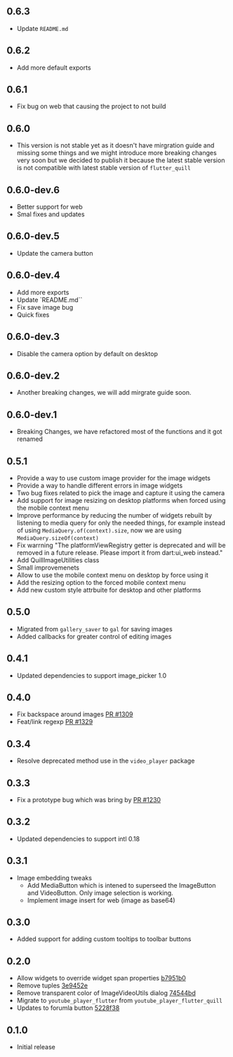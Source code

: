 ## 0.6.3
- Update `README.md`

## 0.6.2
- Add more default exports

## 0.6.1
- Fix bug on web that causing the project to not build

## 0.6.0
- This version is not stable yet as it doesn't have mirgration guide and missing some things and we might introduce more breaking changes very soon but we decided to publish it because the latest stable version is not compatible with latest stable version of `flutter_quill`

## 0.6.0-dev.6
- Better support for web
- Smal fixes and updates

## 0.6.0-dev.5
- Update the camera button

## 0.6.0-dev.4
- Add more exports
- Update `README.md``
- Fix save image bug
- Quick fixes

## 0.6.0-dev.3
- Disable the camera option by default on desktop

## 0.6.0-dev.2
- Another breaking changes, we will add mirgrate guide soon.

## 0.6.0-dev.1
- Breaking Changes, we have refactored most of the functions and it got renamed

## 0.5.1

- Provide a way to use custom image provider for the image widgets
- Provide a way to handle different errors in image widgets
- Two bug fixes related to pick the image and capture it using the camera
- Add support for image resizing on desktop platforms when forced using the mobile context menu
- Improve performance by reducing the number of widgets rebuilt by listening to media query for only the needed things, for example instead of using `MediaQuery.of(context).size`, now we are using `MediaQuery.sizeOf(context)`
- Fix warrning "The platformViewRegistry getter is deprecated and will be removed in a future release. Please import it from dart:ui_web instead."
- Add QuillImageUtilities class
- Small improvemenets
- Allow to use the mobile context menu on desktop by force using it
- Add the resizing option to the forced mobile context menu
- Add new custom style attrbuite for desktop and other platforms

## 0.5.0

- Migrated from `gallery_saver` to `gal` for saving images
- Added callbacks for greater control of editing images

## 0.4.1

- Updated dependencies to support image_picker 1.0

## 0.4.0

- Fix backspace around images [PR #1309](https://github.com/singerdmx/flutter-quill/pull/1309)
- Feat/link regexp [PR #1329](https://github.com/singerdmx/flutter-quill/pull/1329)

## 0.3.4

- Resolve deprecated method use in the `video_player` package

## 0.3.3

- Fix a prototype bug which was bring by [PR #1230](https://github.com/singerdmx/flutter-quill/pull/1230#issuecomment-1560597099)

## 0.3.2

- Updated dependencies to support intl 0.18

## 0.3.1

- Image embedding tweaks
  - Add MediaButton which is intened to superseed the ImageButton and VideoButton. Only image selection is working.
  - Implement image insert for web (image as base64)

## 0.3.0

- Added support for adding custom tooltips to toolbar buttons

## 0.2.0

- Allow widgets to override widget span properties [b7951b0](https://github.com/singerdmx/flutter-quill/commit/b7951b02c9086ea42e7aad6d78e6c9b0297562e5)
- Remove tuples [3e9452e](https://github.com/singerdmx/flutter-quill/commit/3e9452e675e8734ff50364c5f7b5d34088d5ff05)
- Remove transparent color of ImageVideoUtils dialog [74544bd](https://github.com/singerdmx/flutter-quill/commit/74544bd945a9d212ca1e8d6b3053dbecee22b720)
- Migrate to `youtube_player_flutter` from `youtube_player_flutter_quill`
- Updates to forumla button [5228f38](https://github.com/singerdmx/flutter-quill/commit/5228f389ba6f37d61d445cfe138c19fcf8766d71)

## 0.1.0

- Initial release
